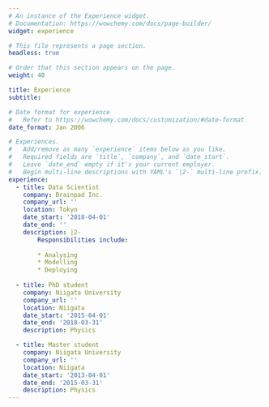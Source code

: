 ```yaml
---
# An instance of the Experience widget.
# Documentation: https://wowchemy.com/docs/page-builder/
widget: experience

# This file represents a page section.
headless: true

# Order that this section appears on the page.
weight: 40

title: Experience
subtitle:

# Date format for experience
#   Refer to https://wowchemy.com/docs/customization/#date-format
date_format: Jan 2006

# Experiences.
#   Add/remove as many `experience` items below as you like.
#   Required fields are `title`, `company`, and `date_start`.
#   Leave `date_end` empty if it's your current employer.
#   Begin multi-line descriptions with YAML's `|2-` multi-line prefix.
experience:
  - title: Data Scientist
    company: Brainpad Inc.
    company_url: ''
    location: Tokyo
    date_start: '2018-04-01'
    date_end: ''
    description: |2-
        Responsibilities include:
        
        * Analysing
        * Modelling
        * Deploying
        
  - title: PhD student
    company: Niigata University
    company_url: ''
    location: Niigata
    date_start: '2015-04-01'
    date_end: '2018-03-31'
    description: Physics

  - title: Master student
    company: Niigata University
    company_url: ''
    location: Niigata
    date_start: '2013-04-01'
    date_end: '2015-03-31'
    description: Physics
---
```


